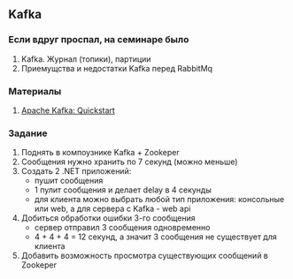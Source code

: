 ## Kafka

### Если вдруг проспал, на семинаре было
1. Kafka. Журнал (топики), партиции
2. Приемущства и недостатки Kafka перед RabbitMq

### Материалы
1. [Apache Kafka: Quickstart](https://kafka.apache.org/quickstart)

### Задание
1. Поднять в компоузнике Kafka + Zookeper
2. Сообщения нужно хранить по 7 секунд (можно меньше)
3. Создать 2 .NET приложений:
    - пушит сообщения
    - 1 пулит сообщения и делает delay в 4 секунды
    - для клиента можно выбрать любой тип приложения: консольные или web, а для сервера с Kafka - web api
4. Добиться обработки ошибки 3-го сообщения
    - сервер отправил 3 сообщения одновременно 
    - 4 + 4 + 4 = 12 секунд, а значит 3 сообщения не существует для клиента
5. Добавить возможность просмотра существующих сообщений в Zookeper
